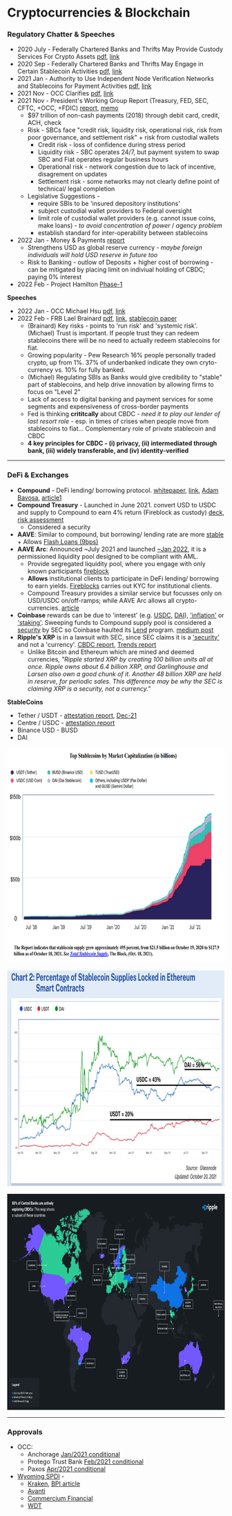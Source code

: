 # Cryptocurrencies & Blockchain

### Regulatory Chatter & Speeches
* 2020 July - Federally Chartered Banks and Thrifts May Provide Custody Services For Crypto Assets [pdf](https://github.com/uditgt/crypto/blob/main/OCC%20-%202020%20July%20-%20custody.pdf), [link](https://www.occ.gov/news-issuances/news-releases/2020/nr-occ-2020-98.html)
* 2020 Sep - Federally Chartered Banks and Thrifts May Engage in Certain Stablecoin Activities [pdf](https://github.com/uditgt/crypto/blob/main/OCC%20-%202020%20Sep%20-%20stablecoin.pdf), [link](https://www.occ.gov/news-issuances/news-releases/2020/nr-occ-2020-125.html)
* 2021 Jan - Authority to Use Independent Node Verification Networks and Stablecoins for Payment Activities [pdf](https://github.com/uditgt/crypto/blob/main/OCC%20-%202021%20Jan%20-%20network%20node.pdf), [link](https://www.occ.gov/news-issuances/news-releases/2021/nr-occ-2021-2.html)
* 2021 Nov - OCC Clarifies [pdf](https://github.com/uditgt/crypto/blob/main/OCC%20-%202021%20Nov%20-%20clarification.pdf), [link](https://www.occ.gov/news-issuances/news-releases/2021/nr-occ-2021-121.html)
* 2021 Nov - President's Working Group Report (Treasury, FED, SEC, CFTC, +OCC, +FDIC) [report](https://github.com/uditgt/crypto/blob/main/PWG%20-%20report.pdf), [memo](https://github.com/uditgt/crypto/blob/main/PWG%20-%20memo.pdf)
  * $97 trillion of non-cash payments (2018) through debit card, credit, ACH, check
  * Risk - SBCs face "credit risk, liquidity risk, operational risk, risk from poor governance, and settlement risk" + risk from custodial wallets
    * Credit risk - loss of confidence during stress period
    * Liquidity risk - SBC operates 24/7, but payment system to swap  SBC and Fiat operates regular business hours
    * Operational risk - network congestion due to lack of incentive, disagrement on updates
    * Settlement risk - some networks may not clearly define point of technical/ legal completion
  * Legislative Suggestions - 
    * require SBIs to be 'insured depository institutions'
    * subject custodial wallet providers to Federal oversight
    * limit role of custodial wallet providers (e.g. cannot issue coins, make loans) - *to avoid concentration of power* / *agency problem*
    * establish standard for inter-operability between stablecoins
* 2022 Jan - Money & Payments [report](https://github.com/uditgt/crypto/blob/main/FRB%20-%202022%20Jan%20-%20Money-and-payments.pdf)
  * Strengthens USD as global reserve currency - *maybe foreign individuals will hold USD reserve in future too*
  * Risk to Banking - outlow of Deposits + higher cost of borrowing - can be mitigated by placing limit on indiviual holding of CBDC; paying 0% interest
* 2022 Feb - Project Hamilton [Phase-1](https://github.com/uditgt/crypto/blob/main/Project-Hamilton-Phase-1-Whitepaper.pdf) 

**Speeches**
* 2022 Jan - OCC Michael Hsu [pdf](https://github.com/uditgt/crypto/blob/main/OCC%20-%202022%20Jan%20-%20Michael%20Hsu%20speech.pdf), [link](https://www.occ.gov/news-issuances/news-releases/2022/nr-occ-2022-2.html)
* 2022 Feb - FRB Lael Brainard [pdf](https://github.com/uditgt/crypto/blob/main/FRB%20-%202022%20Feb%20-%20Lael%20Brainard%20speech.pdf), [link](https://www.federalreserve.gov/newsevents/speech/files/brainard20220218a.pdf), [stablecoin paper](https://www.federalreserve.gov/econres/ifdp/files/ifdp1334.pdf)
  *  (Brainard) Key risks - points to 'run risk' and 'systemic risk'. (Michael) Trust is important. If people trust they can redeem stablecoins there will be no need to actually redeem stablecoins for fiat.
  *  Growing popularity - Pew Research 16% people personally traded crypto, up from 1%. 37% of underbanked indicate they own cryto-currency vs. 10% for fully banked.
  *  (Michael) Regulating SBIs as Banks would give credibility to "stable" part of stablecoins, and help drive innovation by allowing firms to focus on "Level 2"
  *  Lack of access to digital banking and payment services for some segments and expensiveness of cross-border payments
  *  Fed is thinking **crititcally** about CBDC - *need it to play out lender of last resort role* - esp. in times of crises when people move from stablecoins to fiat...  Complementary role of private stablecoin and CBDC
  * **4 key principles for CBDC - (i) privacy, (ii) intermediated through bank, (iii) widely transferable, and (iv) identity-verified**

---
### DeFi & Exchanges
* **Compound** - DeFi lending/ borrowing protocol. [whitepaper](https://github.com/uditgt/crypto/blob/main/Compound.Whitepaper.pdf), [link](https://compound.finance/docs#guides), [Adam Bavosa](https://medium.com/compound-finance/a-walkthrough-of-contributing-to-the-compound-protocol-9450cbe2133a), [article1](https://linen.app/articles/how-to-use-compound-liquidity-pools-to-earn-your-first-defi-yield/)
* **Compound Treasury** - Launched in June 2021. convert USD to USDC and supply to Compound to earn 4% return (Fireblock as custody) [deck](https://github.com/uditgt/crypto/blob/main/Compound%20Treasury%20Overview.pdf), [risk assessment](https://github.com/uditgt/crypto/blob/main/CompoundMarketRiskAssessment.pdf)
  * Considered a security
* **AAVE**: Similar to compound, but borrowing/ lending rate are more [stable](https://docs.aave.com/risk/liquidity-risk/borrow-interest-rate) + Allows [Flash Loans (9bps)](https://docs.aave.com/faq/flash-loans)
* **AAVE Arc**: Announced ~July 2021 and launched [~Jan 2022](https://cryptobriefing.com/aave-has-launched-permissioned-pools-for-institutions/), it is a permissioned liquidity pool designed to be compliant with AML. 
  * Provide segregated liquidity pool, where you engage with only known participants [fireblock](https://www.fireblocks.com/blog/permissioned-defi-goes-live-with-aave-arc-fireblocks/)
  * **Allows** institutional clients to participate in DeFi lending/ borrowing to earn yields. [Fireblocks](https://www.fireblocks.com/platforms/permissioned-defi/) carries out KYC for institutional clients. 
  * Compound Treasury provides a similar service but focusses only on USD/USDC on/off-ramps; while AAVE Arc allows all crypto-currencies. [article](https://www.techdreams.org/crypto-currency/aave-arc-a-gateway-for-tradefi-enter-the-defi-world/10570-20210901)
* **Coinbase** rewards can be due to 'interest' (e.g. [USDC](https://help.coinbase.com/en/coinbase/taxes-reports-and-financial-services/financial-services/usd-coin-rewards-faq), [DAI](https://help.coinbase.com/en/coinbase/trading-and-funding/other/dai-rewards)), ['inflation'](https://help.coinbase.com/en/coinbase/trading-and-funding/staking-rewards/staking-inflation) or ['staking'](https://help.coinbase.com/en/coinbase/trading-and-funding/staking-rewards/yield). Sweeping funds to Compound supply pool is considered a [security](https://www.theverge.com/2021/9/8/22662826/coinbase-sec-lend-regulation-crypto-lawsuit-exchange) by SEC so Coinbase haulted its [Lend](https://www.theverge.com/2021/12/9/22826888/coinbase-defi-interest-non-us-compound-lending-program#) program. [medium post](https://blog.coinbase.com/the-sec-has-told-us-it-wants-to-sue-us-over-lend-we-have-no-idea-why-a3a1b6507009)
* **Ripple's XRP** is in a lawsuit with SEC, since SEC claims it is a ['security'](https://www.theverge.com/2020/12/22/22196064/ripple-sec-cryptocurrency-security-currency-xrp) and not a 'currency'. [CBDC report](https://github.com/uditgt/crypto/blob/main/Ripple%20CBDC%202020.pdf), [Trends report](https://github.com/uditgt/crypto/blob/main/Ripple%20Crypto%20Trends%202022.pdf)
  * Unlike Bitcoin and Ethereum which are mined and deemed currencies, *"Ripple started XRP by creating 100 billion units all at once. Ripple owns about 6.4 billion XRP, and Garlinghouse and Larsen also own a good chunk of it. Another 48 billion XRP are held in reserve, for periodic sales. This difference may be why the SEC is claiming XRP is a security, not a currency."*

**StableCoins**
* Tether / USDT - [attestation report](https://tether.to/en/transparency/#reports), [Dec-21](https://assets.ctfassets.net/vyse88cgwfbl/4hiNJsZ98LlZqCJHKzrLpV/2b6338482ef0093382885f80ba6f1083/Tether_Assurance-12-31-21.pdf)
* Centre / USDC - [attestation report](https://www.centre.io/usdc-transparency)
* Binance USD - BUSD
* DAI
<p align="center">
  <img 
    width="800"
    height="500"
    src="https://github.com/uditgt/crypto/blob/main/Fig%20-%20Top%20Stablecoins.png"
  >
</p>

<p align="center">
  <img 
    width="800"
    height="500"
    src="https://github.com/uditgt/crypto/blob/main/Fig%20-%20Top%20Stablecoins%20in%20Contracts.png"
  >
</p>

<p align="center">
  <img 
    width="800"
    height="500"
    src="https://github.com/uditgt/crypto/blob/main/Fig%20-%20Ripple%20CBDC%20worldwide%202020%20report.png"
    alt="CBDC effort worldwide - Ripple 2020 report"
  >
</p>



---
### Approvals
* OCC: 
  * Anchorage [Jan/2021 conditional](https://www.occ.gov/news-issuances/news-releases/2021/nr-occ-2021-6.html)
  * Protego Trust Bank [Feb/2021 conditional](https://www.occ.gov/news-issuances/news-releases/2021/nr-occ-2021-19.html)
  * Paxos [Apr/2021 conditional](https://www.occ.gov/news-issuances/news-releases/2021/nr-occ-2021-49.html)
* [Wyoming SPDI](https://wyomingbankingdivision.wyo.gov/banks-and-trust-companies/special-purpose-depository-institutions) - 
  * [Kraken](https://blog.kraken.com/post/6241/kraken-wyoming-first-digital-asset-bank/), [BPI article](https://bpi.com/beware-the-kraken/#_ftnref23)
  * [Avanti](https://custodiabank.com/press/bank-charter-granted)
  * [Commercium Financial](https://commerciumbank.com/#ourCompanySection)
  * [WDT](https://wdtfinancial.com/organizational-status)

